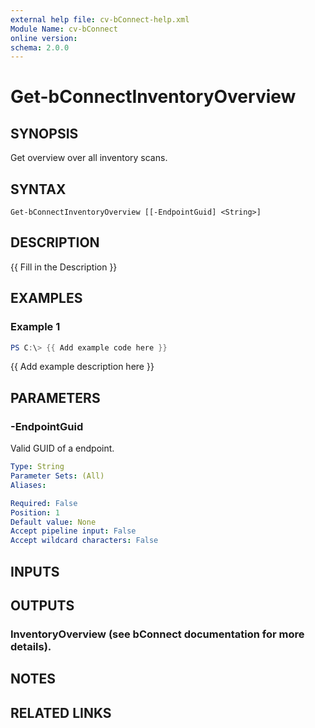 ```yaml
---
external help file: cv-bConnect-help.xml
Module Name: cv-bConnect
online version:
schema: 2.0.0
---
```


# Get-bConnectInventoryOverview

## SYNOPSIS
Get overview over all inventory scans.

## SYNTAX

```
Get-bConnectInventoryOverview [[-EndpointGuid] <String>]
```

## DESCRIPTION
{{ Fill in the Description }}

## EXAMPLES

### Example 1
```powershell
PS C:\> {{ Add example code here }}
```

{{ Add example description here }}

## PARAMETERS

### -EndpointGuid
Valid GUID of a endpoint.

```yaml
Type: String
Parameter Sets: (All)
Aliases:

Required: False
Position: 1
Default value: None
Accept pipeline input: False
Accept wildcard characters: False
```

## INPUTS

## OUTPUTS

### InventoryOverview (see bConnect documentation for more details).
## NOTES

## RELATED LINKS
